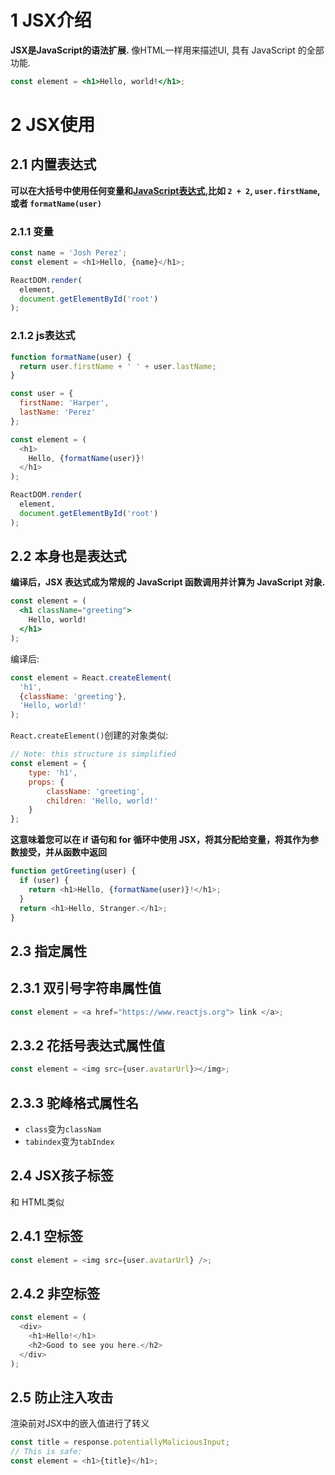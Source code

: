 # 1 JSX介绍
**JSX是JavaScript的语法扩展.** 像HTML一样用来描述UI, 具有 JavaScript 的全部功能.
```jsx
const element = <h1>Hello, world!</h1>;
```
# 2 JSX使用
## 2.1 内置表达式
**可以在大括号中使用任何变量和[JavaScript表达式](https://developer.mozilla.org/en-US/docs/Web/JavaScript/Guide/Expressions_and_Operators#expressions),比如 ``2 + 2``, ``user.firstName``, 或者 ``formatName(user)``**
### 2.1.1 变量
```js
const name = 'Josh Perez';
const element = <h1>Hello, {name}</h1>;

ReactDOM.render(
  element,
  document.getElementById('root')
);
```
### 2.1.2 js表达式
```js
function formatName(user) {
  return user.firstName + ' ' + user.lastName;
}

const user = {
  firstName: 'Harper',
  lastName: 'Perez'
};

const element = (
  <h1>
    Hello, {formatName(user)}!
  </h1>
);

ReactDOM.render(
  element,
  document.getElementById('root')
);
```
## 2.2 本身也是表达式
**编译后，JSX 表达式成为常规的 JavaScript 函数调用并计算为 JavaScript 对象.**
```jsx
const element = (
  <h1 className="greeting">
    Hello, world!
  </h1>
);
```
编译后:
```js
const element = React.createElement(
  'h1',
  {className: 'greeting'},
  'Hello, world!'
);
```
``React.createElement()``创建的对象类似:
```js
// Note: this structure is simplified
const element = {
    type: 'h1',
    props: {
        className: 'greeting',
        children: 'Hello, world!'
    }
};
```
**这意味着您可以在 if 语句和 for 循环中使用 JSX，将其分配给变量，将其作为参数接受，并从函数中返回**
```js
function getGreeting(user) {
  if (user) {
    return <h1>Hello, {formatName(user)}!</h1>;
  }
  return <h1>Hello, Stranger.</h1>;
}
```
## 2.3 指定属性
## 2.3.1 双引号字符串属性值
```js
const element = <a href="https://www.reactjs.org"> link </a>;
```
## 2.3.2 花括号表达式属性值
```js
const element = <img src={user.avatarUrl}></img>;
```
## 2.3.3 驼峰格式属性名

* ``class``变为``classNam``
* ``tabindex``变为``tabIndex``

## 2.4 JSX孩子标签
和 HTML类似
## 2.4.1 空标签
```js
const element = <img src={user.avatarUrl} />;
```
## 2.4.2 非空标签
```js
const element = (
  <div>
    <h1>Hello!</h1>
    <h2>Good to see you here.</h2>
  </div>
);
```
## 2.5 防止注入攻击
渲染前对JSX中的嵌入值进行了转义
```js
const title = response.potentiallyMaliciousInput;
// This is safe:
const element = <h1>{title}</h1>;
```
